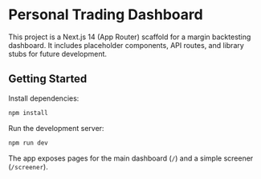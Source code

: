 # Personal Trading Dashboard

This project is a Next.js 14 (App Router) scaffold for a margin backtesting dashboard. It includes placeholder components, API routes, and library stubs for future development.

## Getting Started

Install dependencies:

```bash
npm install
```

Run the development server:

```bash
npm run dev
```

The app exposes pages for the main dashboard (`/`) and a simple screener (`/screener`).
